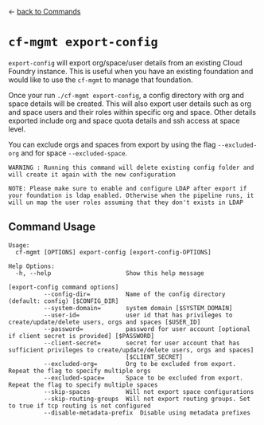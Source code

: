 &larr; [back to Commands](../README.md)

# `cf-mgmt export-config`

`export-config` will export org/space/user details from an existing Cloud Foundry instance. This is useful when you have an existing foundation and would like to use the `cf-mgmt` to manage that foundation.

Once your run `./cf-mgmt export-config`, a config directory with org and space details will be created. This will also export user details such as org and space users and their roles within specific org and space. Other details exported include org and space quota details and ssh access at space level.

You can exclude orgs and spaces from export by using the flag `--excluded-org` and for space `--excluded-space`.

```
WARNING : Running this command will delete existing config folder and will create it again with the new configuration
```

`NOTE: Please make sure to enable and configure LDAP after export if your foundation is ldap enabled. Otherwise when the pipeline runs, it will un map the user roles assuming that they don't exists in LDAP`

## Command Usage

```
Usage:
  cf-mgmt [OPTIONS] export-config [export-config-OPTIONS]

Help Options:
  -h, --help                     Show this help message

[export-config command options]
          --config-dir=          Name of the config directory (default: config) [$CONFIG_DIR]
          --system-domain=       system domain [$SYSTEM_DOMAIN]
          --user-id=             user id that has privileges to create/update/delete users, orgs and spaces [$USER_ID]
          --password=            password for user account [optional if client secret is provided] [$PASSWORD]
          --client-secret=       secret for user account that has sufficient privileges to create/update/delete users, orgs and spaces]
                                 [$CLIENT_SECRET]
          --excluded-org=        Org to be excluded from export. Repeat the flag to specify multiple orgs
          --excluded-space=      Space to be excluded from export. Repeat the flag to specify multiple spaces
          --skip-spaces          Will not export space configurations
          --skip-routing-groups  Will not export routing groups. Set to true if tcp routing is not configured
          --disable-metadata-prefix  Disable using metadata prefixes

```
